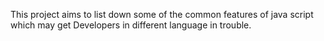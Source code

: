 This project aims to list down some of the common features of java script which may get Developers in different language in trouble.